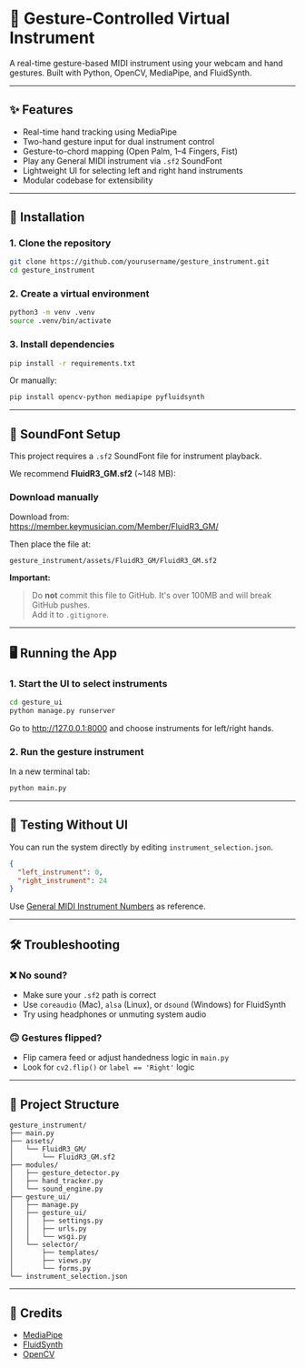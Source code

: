 # 🎹 Gesture-Controlled Virtual Instrument

A real-time gesture-based MIDI instrument using your webcam and hand gestures. Built with Python, OpenCV, MediaPipe, and FluidSynth.

---

## ✨ Features

- Real-time hand tracking using MediaPipe  
- Two-hand gesture input for dual instrument control  
- Gesture-to-chord mapping (Open Palm, 1–4 Fingers, Fist)  
- Play any General MIDI instrument via `.sf2` SoundFont  
- Lightweight UI for selecting left and right hand instruments  
- Modular codebase for extensibility

---

## 🚀 Installation

### 1. Clone the repository

```bash
git clone https://github.com/yourusername/gesture_instrument.git
cd gesture_instrument
```

### 2. Create a virtual environment

```bash
python3 -m venv .venv
source .venv/bin/activate
```

### 3. Install dependencies

```bash
pip install -r requirements.txt
```

Or manually:

```bash
pip install opencv-python mediapipe pyfluidsynth
```

---

## 🎵 SoundFont Setup

This project requires a `.sf2` SoundFont file for instrument playback.

We recommend **FluidR3_GM.sf2** (~148 MB):

### Download manually

Download from:  
https://member.keymusician.com/Member/FluidR3_GM/

Then place the file at:

```text
gesture_instrument/assets/FluidR3_GM/FluidR3_GM.sf2
```

**Important:**  
> Do **not** commit this file to GitHub. It's over 100MB and will break GitHub pushes.  
> Add it to `.gitignore`.

---

## 🖥️ Running the App

### 1. Start the UI to select instruments

```bash
cd gesture_ui
python manage.py runserver
```

Go to http://127.0.0.1:8000 and choose instruments for left/right hands.

### 2. Run the gesture instrument

In a new terminal tab:

```bash
python main.py
```

---

## 🧪 Testing Without UI

You can run the system directly by editing `instrument_selection.json`.

```json
{
  "left_instrument": 0,
  "right_instrument": 24
}
```

Use [General MIDI Instrument Numbers](https://www.midi.org/specifications-old/item/gm-level-1-sound-set) as reference.

---

## 🛠️ Troubleshooting

### ❌ No sound?

- Make sure your `.sf2` path is correct  
- Use `coreaudio` (Mac), `alsa` (Linux), or `dsound` (Windows) for FluidSynth  
- Try using headphones or unmuting system audio

### 🙃 Gestures flipped?

- Flip camera feed or adjust handedness logic in `main.py`
- Look for `cv2.flip()` or `label == 'Right'` logic

---

## 📁 Project Structure

```text
gesture_instrument/
├── main.py
├── assets/
│   └── FluidR3_GM/
│       └── FluidR3_GM.sf2
├── modules/
│   ├── gesture_detector.py
│   ├── hand_tracker.py
│   └── sound_engine.py
├── gesture_ui/
│   ├── manage.py
│   ├── gesture_ui/
│   │   ├── settings.py
│   │   ├── urls.py
│   │   └── wsgi.py
│   └── selector/
│       ├── templates/
│       ├── views.py
│       └── forms.py
└── instrument_selection.json
```

---

## 🙏 Credits

- [MediaPipe](https://github.com/google/mediapipe)  
- [FluidSynth](https://www.fluidsynth.org/)  
- [OpenCV](https://opencv.org/)

